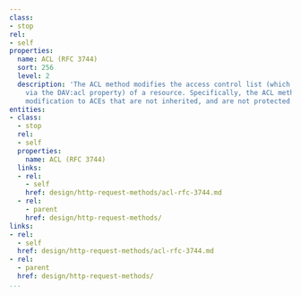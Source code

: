 ```yaml
---
class:
- stop
rel:
- self
properties:
  name: ACL (RFC 3744)
  sort: 256
  level: 2
  description: 'The ACL method modifies the access control list (which can be read
    via the DAV:acl property) of a resource. Specifically, the ACL method only permits
    modification to ACEs that are not inherited, and are not protected. '
entities:
- class:
  - stop
  rel:
  - self
  properties:
    name: ACL (RFC 3744)
  links:
  - rel:
    - self
    href: design/http-request-methods/acl-rfc-3744.md
  - rel:
    - parent
    href: design/http-request-methods/
links:
- rel:
  - self
  href: design/http-request-methods/acl-rfc-3744.md
- rel:
  - parent
  href: design/http-request-methods/
...
```

